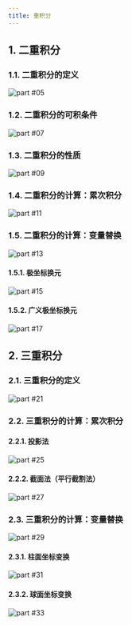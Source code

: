 ```yaml
---
title: 重积分
---
```


## 1. 二重积分

### 1.1. 二重积分的定义

<picture><source media="(min-width:600px)" srcset="./desktop/page-05.svg"><img src="./mobile/page-05.svg" alt="part #05"></picture>

### 1.2. 二重积分的可积条件

<picture><source media="(min-width:600px)" srcset="./desktop/page-07.svg"><img src="./mobile/page-07.svg" alt="part #07"></picture>

### 1.3. 二重积分的性质

<picture><source media="(min-width:600px)" srcset="./desktop/page-09.svg"><img src="./mobile/page-09.svg" alt="part #09"></picture>

### 1.4. 二重积分的计算：累次积分

<picture><source media="(min-width:600px)" srcset="./desktop/page-11.svg"><img src="./mobile/page-11.svg" alt="part #11"></picture>

### 1.5. 二重积分的计算：变量替换

<picture><source media="(min-width:600px)" srcset="./desktop/page-13.svg"><img src="./mobile/page-13.svg" alt="part #13"></picture>

#### 1.5.1. 极坐标换元

<picture><source media="(min-width:600px)" srcset="./desktop/page-15.svg"><img src="./mobile/page-15.svg" alt="part #15"></picture>

#### 1.5.2. 广义极坐标换元

<picture><source media="(min-width:600px)" srcset="./desktop/page-17.svg"><img src="./mobile/page-17.svg" alt="part #17"></picture>

## 2. 三重积分

### 2.1. 三重积分的定义

<picture><source media="(min-width:600px)" srcset="./desktop/page-21.svg"><img src="./mobile/page-21.svg" alt="part #21"></picture>

### 2.2. 三重积分的计算：累次积分

#### 2.2.1. 投影法

<picture><source media="(min-width:600px)" srcset="./desktop/page-25.svg"><img src="./mobile/page-25.svg" alt="part #25"></picture>

#### 2.2.2. 截面法（平行截割法）

<picture><source media="(min-width:600px)" srcset="./desktop/page-27.svg"><img src="./mobile/page-27.svg" alt="part #27"></picture>

### 2.3. 三重积分的计算：变量替换

<picture><source media="(min-width:600px)" srcset="./desktop/page-29.svg"><img src="./mobile/page-29.svg" alt="part #29"></picture>

#### 2.3.1. 柱面坐标变换

<picture><source media="(min-width:600px)" srcset="./desktop/page-31.svg"><img src="./mobile/page-31.svg" alt="part #31"></picture>

#### 2.3.2. 球面坐标变换

<picture><source media="(min-width:600px)" srcset="./desktop/page-33.svg"><img src="./mobile/page-33.svg" alt="part #33"></picture>

